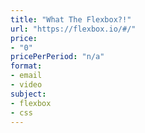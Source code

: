 ```yaml
---
title: "What The Flexbox?!"
url: "https://flexbox.io/#/"
price: 
- "0"
pricePerPeriod: "n/a"
format: 
- email
- video
subject: 
- flexbox
- css
---
```

